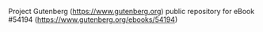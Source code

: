 Project Gutenberg (https://www.gutenberg.org) public repository for
eBook #54194 (https://www.gutenberg.org/ebooks/54194)
